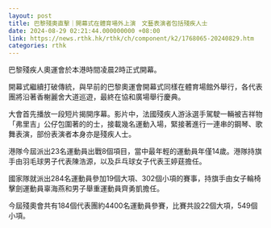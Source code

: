 ```yaml
---
layout: post
title: 巴黎殘奧直擊｜開幕式在體育場外上演　文藝表演者包括殘疾人士
date: 2024-08-29 02:21:44.000000000 +08:00
link: https://news.rthk.hk/rthk/ch/component/k2/1768065-20240829.htm
categories: rthk
---
```


巴黎殘疾人奧運會於本港時間凌晨2時正式開幕。

開幕式繼續打破傳統，與早前的巴黎奧運會開幕式同樣在體育場館外舉行，各代表團將沿著香榭麗舍大道巡遊，最終在協和廣場舉行慶典。

大會首先播放一段短片揭開序幕。影片中，法國殘疾人游泳選手駕駛一輛被吉祥物「弗里吉」公仔包圍著的的士，接載幾名運動入場，緊接著進行一連串的鋼琴、歌舞表演，部份表演者本身亦是殘疾人士。

港隊今屆派出23名運動員出戰8個項目，當中最年輕的運動員年僅14歲。港隊持旗手由羽毛球男子代表陳浩源，以及乒乓球女子代表王婷莛擔任。 

國家隊就派出284名運動員參加19個大項、302個小項的賽事，持旗手由女子輪椅擊劍運動員辜海燕和男子舉重運動員齊勇凱擔任。

今屆殘奧會共有184個代表團約4400名運動員參賽，比賽共設22個大項，549個小項。
